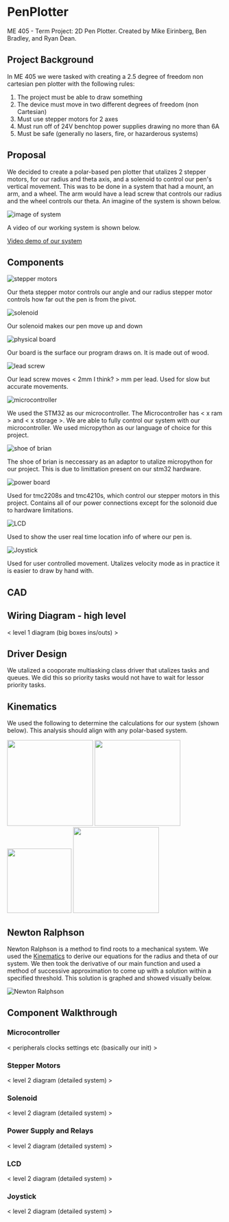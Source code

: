 # PenPlotter
ME 405 - Term Project: 2D Pen Plotter. Created by Mike Eirinberg, Ben Bradley, and Ryan Dean.

## Project Background

In ME 405 we were tasked with creating a 2.5 degree of freedom non cartesian pen plotter with the following rules:

1. The project must be able to draw something
2. The device must move in two different degrees of freedom (non Cartesian)
3. Must use stepper motors for 2 axes
4. Must run off of 24V benchtop power supplies drawing no more than 6A
5. Must be safe (generally no lasers, fire, or hazarderous systems)

## Proposal

We decided to create a polar-based pen plotter that utalizes 2 stepper motors, for our radius and theta axis, and a solenoid to control our pen's vertical movement. This was to be done in a system that had a mount, an arm, and a wheel. The arm would have a lead screw that controls our radius and the wheel controls our theta. An imagine of the system is shown below.

![image of system](images/image_of_system.png)

A video of our working system is shown below.

[Video demo of our system](youtube.com)

## Components

![stepper motors](images/Motors.png)

Our theta stepper motor controls our angle and our radius stepper motor controls how far out the pen is from the pivot.

![solenoid](images/Solenoid.png)

Our solenoid makes our pen move up and down

![physical board](images/Physical_Board.png)

Our board is the surface our program draws on. It is made out of wood.

![lead screw](images/Lead_Screw.png)

Our lead screw moves < 2mm I think? > mm per lead. Used for slow but accurate movements.

![microcontroller](images/STM32.png)

We used the STM32 as our microcontroller. The Microcontroller has < x ram > and < x storage >. We are able to fully control our system with our microcontroller. We used micropython as our language of choice for this project.

![shoe of brian](images/Shoe_Of_Brian.png) 

The shoe of brian is neccessary as an adaptor to utalize micropython for our project. This is due to limittation present on our stm32 hardware. 

![power board](images/Power_Board.png)

Used for tmc2208s and tmc4210s, which control our stepper motors in this project. Contains all of our power connections except for the solonoid due to hardware limitations. 

![LCD](images/LCD.png)

Used to show the user real time location info of where our pen is.

![Joystick](images/Joy_Stick.png)

Used for user controlled movement. Utalizes velocity mode as in practice it is easier to draw by hand with.

## CAD

## Wiring Diagram - high level

< level 1 diagram (big boxes ins/outs) >

## Driver Design

We utalized a cooporate multiasking class driver that utalizes tasks and queues. We did this so priority tasks would not have to wait for lessor priority tasks.

## Kinematics

We used the following to determine the calculations for our system (shown below). This analysis should align with any polar-based system. 

<img src="https://github.com/meirinberg/PenPlotter/blob/main/images/OverallDesignDrawing.png" width="200">
<img src="https://github.com/meirinberg/PenPlotter/blob/main/images/kinematicsMath1.png" width="200">
<img src="https://github.com/meirinberg/PenPlotter/blob/main/images/kinematicsMath2.png" width="150">
<img src="https://github.com/meirinberg/PenPlotter/blob/main/images/kinematicsMath3.png" width="200">


## Newton Ralphson

Newton Ralphson is a method to find roots to a mechanical system. We used the [Kinematics](##Kinematics) to derive our equations for the radius and theta of our system. We then took the derivative of our main function and used a method of successive approximation to come up with a solution within a specified threshold. This solution is graphed and showed visually below.

![Newton Ralphson](images/Newton_Ralphson.gif)

## Component Walkthrough

### Microcontroller

< peripherals clocks settings etc (basically our init) >

### Stepper Motors

< level 2 diagram (detailed system) >

### Solenoid

< level 2 diagram (detailed system) >

### Power Supply and Relays

< level 2 diagram (detailed system) >

### LCD

< level 2 diagram (detailed system) >

### Joystick

< level 2 diagram (detailed system) >
